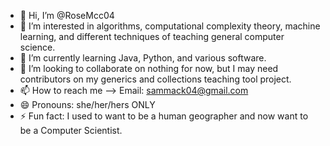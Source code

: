- 👋 Hi, I’m @RoseMcc04
- 👀 I’m interested in algorithms, computational complexity theory, machine learning, and different techniques of teaching general computer science. 
- 🌱 I’m currently learning Java, Python, and various software.
- 💞️ I’m looking to collaborate on nothing for now, but I may need contributors on my generics and collections teaching tool project. 
- 📫 How to reach me --> Email: sammack04@gmail.com
- 😄 Pronouns: she/her/hers ONLY
- ⚡ Fun fact: I used to want to be a human geographer and now want to be a Computer Scientist. 

<!---
RoseMcc04/RoseMcc04 is a ✨ special ✨ repository because its `README.md` (this file) appears on your GitHub profile.
You can click the Preview link to take a look at your changes.
--->
